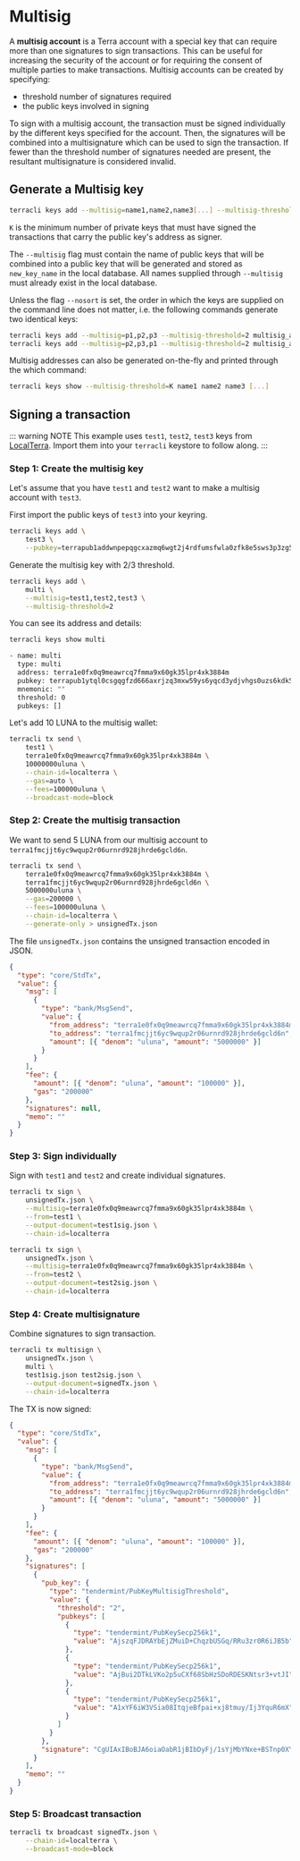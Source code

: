 # Multisig

A **multisig account** is a Terra account with a special key that can require more than one signatures to sign transactions. This can be useful for increasing the security of the account or for requiring the consent of multiple parties to make transactions. Multisig accounts can be created by specifying:

- threshold number of signatures required
- the public keys involved in signing

To sign with a multisig account, the transaction must be signed individually by the different keys specified for the account. Then, the signatures will be combined into a multisignature which can be used to sign the transaction. If fewer than the threshold number of signatures needed are present, the resultant multisignature is considered invalid.

## Generate a Multisig key

```bash
terracli keys add --multisig=name1,name2,name3[...] --multisig-threshold=K new_key_name
```

`K` is the minimum number of private keys that must have signed the transactions that carry the public key's address as signer.

The `--multisig` flag must contain the name of public keys that will be combined into a public key that will be generated and stored as `new_key_name` in the local database. All names supplied through `--multisig` must already exist in the local database.

Unless the flag `--nosort` is set, the order in which the keys are supplied on the command line does not matter, i.e. the following commands generate two identical keys:

```bash
terracli keys add --multisig=p1,p2,p3 --multisig-threshold=2 multisig_address
terracli keys add --multisig=p2,p3,p1 --multisig-threshold=2 multisig_address
```

Multisig addresses can also be generated on-the-fly and printed through the which command:

```bash
terracli keys show --multisig-threshold=K name1 name2 name3 [...]
```

## Signing a transaction

::: warning NOTE
This example uses `test1`, `test2`, `test3` keys from [LocalTerra](https://github.com/terra-money/LocalTerra). Import them into your `terracli` keystore to follow along.
:::

### Step 1: Create the multisig key

Let's assume that you have `test1` and `test2` want to make a multisig account with `test3`.

First import the public keys of `test3` into your keyring.

```sh
terracli keys add \
    test3 \
    --pubkey=terrapub1addwnpepqgcxazmq6wgt2j4rdfumsfwla0zfk8e5sws3p3zg5dkm9007hmfysxas0u2
```

Generate the multisig key with 2/3 threshold.

```sh
terracli keys add \
    multi \
    --multisig=test1,test2,test3 \
    --multisig-threshold=2
```

You can see its address and details:

```sh
terracli keys show multi

- name: multi
  type: multi
  address: terra1e0fx0q9meawrcq7fmma9x60gk35lpr4xk3884m
  pubkey: terrapub1ytql0csgqgfzd666axrjzq3mxw59ys6yqcd3ydjvhgs0uzs6kdk5fp4t73gmkl8t6y02yfq7tvfzd666axrjzq3sd69kp5usk492x6nehqjal67ynv0nfqapzrzy3gmdk27la0kjfqfzd666axrjzq6utqt639ka2j3xkncgk65dup06t297ccljmxhvhu3rmk92u3afjuyz9dg9
  mnemonic: ""
  threshold: 0
  pubkeys: []
```

Let's add 10 LUNA to the multisig wallet:

```bash
terracli tx send \
    test1 \
    terra1e0fx0q9meawrcq7fmma9x60gk35lpr4xk3884m \
    10000000uluna \
    --chain-id=localterra \
    --gas=auto \
    --fees=100000uluna \
    --broadcast-mode=block
```

### Step 2: Create the multisig transaction

We want to send 5 LUNA from our multisig account to `terra1fmcjjt6yc9wqup2r06urnrd928jhrde6gcld6n`.

```bash
terracli tx send \
    terra1e0fx0q9meawrcq7fmma9x60gk35lpr4xk3884m \
    terra1fmcjjt6yc9wqup2r06urnrd928jhrde6gcld6n \
    5000000uluna \
    --gas=200000 \
    --fees=100000uluna \
    --chain-id=localterra \
    --generate-only > unsignedTx.json
```

The file `unsignedTx.json` contains the unsigned transaction encoded in JSON.

```json
{
  "type": "core/StdTx",
  "value": {
    "msg": [
      {
        "type": "bank/MsgSend",
        "value": {
          "from_address": "terra1e0fx0q9meawrcq7fmma9x60gk35lpr4xk3884m",
          "to_address": "terra1fmcjjt6yc9wqup2r06urnrd928jhrde6gcld6n",
          "amount": [{ "denom": "uluna", "amount": "5000000" }]
        }
      }
    ],
    "fee": {
      "amount": [{ "denom": "uluna", "amount": "100000" }],
      "gas": "200000"
    },
    "signatures": null,
    "memo": ""
  }
}
```

### Step 3: Sign individually

Sign with `test1` and `test2` and create individual signatures.

```sh
terracli tx sign \
    unsignedTx.json \
    --multisig=terra1e0fx0q9meawrcq7fmma9x60gk35lpr4xk3884m \
    --from=test1 \
    --output-document=test1sig.json \
    --chain-id=localterra
```

```sh
terracli tx sign \
    unsignedTx.json \
    --multisig=terra1e0fx0q9meawrcq7fmma9x60gk35lpr4xk3884m \
    --from=test2 \
    --output-document=test2sig.json \
    --chain-id=localterra
```

### Step 4: Create multisignature

Combine signatures to sign transaction.

```sh
terracli tx multisign \
    unsignedTx.json \
    multi \
    test1sig.json test2sig.json \
    --output-document=signedTx.json \
    --chain-id=localterra
```

The TX is now signed:

```json
{
  "type": "core/StdTx",
  "value": {
    "msg": [
      {
        "type": "bank/MsgSend",
        "value": {
          "from_address": "terra1e0fx0q9meawrcq7fmma9x60gk35lpr4xk3884m",
          "to_address": "terra1fmcjjt6yc9wqup2r06urnrd928jhrde6gcld6n",
          "amount": [{ "denom": "uluna", "amount": "5000000" }]
        }
      }
    ],
    "fee": {
      "amount": [{ "denom": "uluna", "amount": "100000" }],
      "gas": "200000"
    },
    "signatures": [
      {
        "pub_key": {
          "type": "tendermint/PubKeyMultisigThreshold",
          "value": {
            "threshold": "2",
            "pubkeys": [
              {
                "type": "tendermint/PubKeySecp256k1",
                "value": "AjszqFJDRAYbEjZMuiD+ChqzbUSGq/RRu3zr0R6iJB5b"
              },
              {
                "type": "tendermint/PubKeySecp256k1",
                "value": "AjBui2DTkLVKo2p5uCXf68SbHzSDoRDESKNtsr3+vtJI"
              },
              {
                "type": "tendermint/PubKeySecp256k1",
                "value": "A1xYF6iW3VSia08ItqjeBfpai+xj8tmuy/Ij3YquR6mX"
              }
            ]
          }
        },
        "signature": "CgUIAxIBoBJA6oiaOabR1jBIbDyFj/1sYjMbYNxe+BSTnp0XYM+frC8fHxXStJ+Tl5Hf+3BsyBg1wvX1pDFsTHI7nMKNlJkKfRJAAt2cOJuViJvtwVRGwhNDORmekDSbcodnyMHTwz2Ve4db7B9m/CjYZmJtilV7zk8RWVX6Agjrl/0K5PSQZv29/A=="
      }
    ],
    "memo": ""
  }
}
```

### Step 5: Broadcast transaction

```sh
terracli tx broadcast signedTx.json \
    --chain-id=localterra \
    --broadcast-mode=block
```
